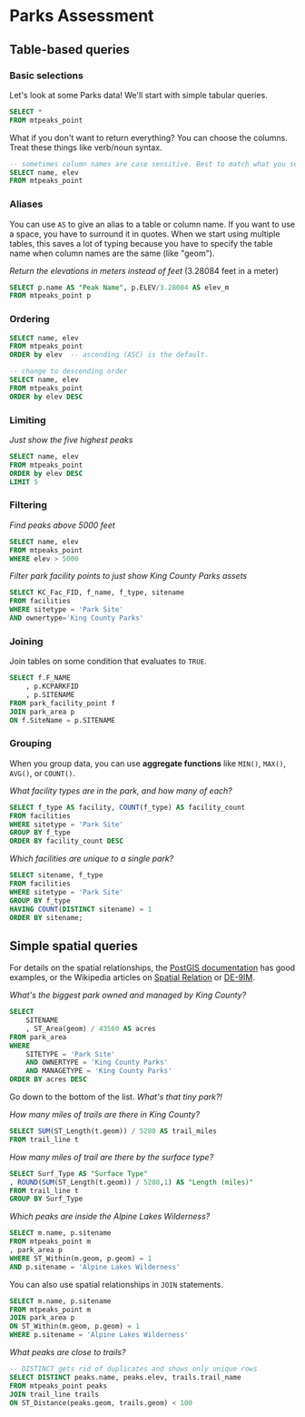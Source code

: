 # Parks Assessment

## Table-based queries

### Basic selections

Let's look at some Parks data! We'll start with simple tabular queries.

```sql
SELECT * 
FROM mtpeaks_point
```

What if you don't want to return everything? You can choose the columns. Treat these things like verb/noun syntax.

```sql
-- sometimes column names are case sensitive. Best to match what you see.
SELECT name, elev
FROM mtpeaks_point
```

### Aliases
You can use `AS` to give an alias to a table or column name. If you want to use a space, you have to surround it in quotes. When we start using multiple tables, this saves a lot of typing because you have to specify the table name when column names are the same (like "geom").

*Return the elevations in meters instead of feet*
(3.28084 feet in a meter)

```sql
SELECT p.name AS "Peak Name", p.ELEV/3.28084 AS elev_m
FROM mtpeaks_point p  
```

### Ordering
```sql
SELECT name, elev
FROM mtpeaks_point
ORDER by elev  -- ascending (ASC) is the default.
```

```sql
-- change to descending order
SELECT name, elev
FROM mtpeaks_point
ORDER by elev DESC
```

### Limiting

*Just show the five highest peaks*
```sql
SELECT name, elev
FROM mtpeaks_point
ORDER by elev DESC
LIMIT 5
```

### Filtering

*Find peaks above 5000 feet*

```sql
SELECT name, elev
FROM mtpeaks_point
WHERE elev > 5000
```

*Filter park facility points to just show King County Parks assets*

```sql
SELECT KC_Fac_FID, f_name, f_type, sitename
FROM facilities
WHERE sitetype = 'Park Site'
AND ownertype='King County Parks'
```

### Joining

Join tables on some condition that evaluates to `TRUE`.

```sql
SELECT f.F_NAME
    , p.KCPARKFID
    , p.SITENAME
FROM park_facility_point f
JOIN park_area p
ON f.SiteName = p.SITENAME
```

### Grouping

When you group data, you can use **aggregate functions** like `MIN()`, `MAX()`, `AVG()`, or `COUNT()`.

*What facility types are in the park, and how many of each?*

```sql
SELECT f_type AS facility, COUNT(f_type) AS facility_count
FROM facilities
WHERE sitetype = 'Park Site'
GROUP BY f_type
ORDER BY facility_count DESC
```

*Which facilities are unique to a single park?*

```sql
SELECT sitename, f_type
FROM facilities
WHERE sitetype = 'Park Site'
GROUP BY f_type
HAVING COUNT(DISTINCT sitename) = 1 
ORDER BY sitename;
```

## Simple spatial queries

For details on the spatial relationships, the [PostGIS documentation](https://postgis.net/docs/reference.html#Spatial_Relationships_Measurements) has good examples, or the Wikipedia articles on [Spatial Relation](https://en.wikipedia.org/wiki/Spatial_relation) or [DE-9IM](https://en.wikipedia.org/wiki/DE-9IM).

*What's the biggest park owned and managed by King County?*

```sql
SELECT
	SITENAME
	, ST_Area(geom) / 43560 AS acres
FROM park_area
WHERE
	SITETYPE = 'Park Site'
	AND OWNERTYPE = 'King County Parks'
	AND MANAGETYPE = 'King County Parks'
ORDER BY acres DESC
```
Go down to the bottom of the list. *What's that tiny park?!*

*How many miles of trails are there in King County?*

```sql
SELECT SUM(ST_Length(t.geom)) / 5280 AS trail_miles
FROM trail_line t
```

*How many miles of trail are there by the surface type?*
```sql
SELECT Surf_Type AS "Surface Type"
, ROUND(SUM(ST_Length(t.geom)) / 5280,1) AS "Length (miles)"
FROM trail_line t
GROUP BY Surf_Type
```

*Which peaks are inside the Alpine Lakes Wilderness?*

```sql
SELECT m.name, p.sitename
FROM mtpeaks_point m
, park_area p
WHERE ST_Within(m.geom, p.geom) = 1 
AND p.sitename = 'Alpine Lakes Wilderness'
```

You can also use spatial relationships in `JOIN` statements.

```sql
SELECT m.name, p.sitename
FROM mtpeaks_point m
JOIN park_area p
ON ST_Within(m.geom, p.geom) = 1 
WHERE p.sitename = 'Alpine Lakes Wilderness'
```

*What peaks are close to trails?*

```sql
-- DISTINCT gets rid of duplicates and shows only unique rows
SELECT DISTINCT peaks.name, peaks.elev, trails.trail_name
FROM mtpeaks_point peaks
JOIN trail_line trails
ON ST_Distance(peaks.geom, trails.geom) < 100
```
